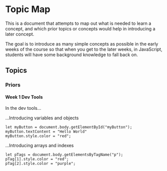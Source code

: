 # Topic Map

This is a document that attempts to map out what is needed to learn a concept, and which prior topics or concepts would help in introducing a later concept.

The goal is to introduce as many simple concepts as possible in the early weeks of the course so that when you get to the later weeks, in JavaScript, students will have some background knowledge to fall back on.

## Topics

### Priors

#### Week 1 Dev Tools

In the dev tools...

...Introducing variables and objects

    let myButton = document.body.getElementById("myButton");
    myButton.textContent = "Hello World"
    myButton.style.color = "red";

...Introducing arrays and indexes

    let pTags = document.body.getElementsByTagName("p");
    pTag[1].style.color = "red";
    pTag[2].style.color = "purple";
